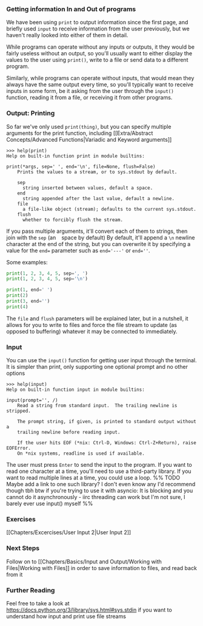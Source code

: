 ### Getting information In and Out of programs

We have been using `print` to output information since the first page, and briefly used `input` to receive information from the user previously, but we haven't really looked into either of them in detail.

While programs can operate without any inputs or outputs, it they would be fairly useless without an output, so you'll usually want to either display the values to the user using `print()`, write to a file or send data to a different program.

Similarly, while programs can operate without inputs, that would mean they always have the same output every time, so you'll typically want to receive inputs in some form, be it asking from the user through the `input()` function, reading it from a file, or receiving it from other programs.

### Output: Printing

So far we've only used `print(thing)`, but you can specify multiple arguments for the print function, including [[Extra/Abstract Concepts/Advanced Functions|Variadic and Keyword arguments]]

```
>>> help(print)
Help on built-in function print in module builtins:

print(*args, sep=' ', end='\n', file=None, flush=False)
    Prints the values to a stream, or to sys.stdout by default.

    sep
      string inserted between values, default a space.
    end
      string appended after the last value, default a newline.
    file
      a file-like object (stream); defaults to the current sys.stdout.
    flush
      whether to forcibly flush the stream.
```

If you pass multiple arguments, it'll convert each of them to strings, then join with the `sep` (an ` ` space by default)
By default, it'll append a `\n` newline character at the end of the string, but you can overwrite it by specifying a value for the `end=` parameter such as `end='---'` or `end=''`.

Some examples:
```py
print(1, 2, 3, 4, 5, sep=', ')
print(1, 2, 3, 4, 5, sep='\n')

print(1, end=' ')
print(2)
print(3, end='')
print(4)
```

The `file` and `flush` parameters will be explained later, but in a nutshell, it allows for you to write to files and force the file stream to update (as opposed to buffering) whatever it may be connected to immediately.

### Input

You can use the `input()` function for getting user input through the terminal. It is simpler than print, only supporting one optional prompt and no other options

```
>>> help(input)
Help on built-in function input in module builtins:

input(prompt='', /)
    Read a string from standard input.  The trailing newline is stripped.

    The prompt string, if given, is printed to standard output without a
    trailing newline before reading input.

    If the user hits EOF (*nix: Ctrl-D, Windows: Ctrl-Z+Return), raise EOFError.
    On *nix systems, readline is used if available.
```

The user must press `Enter` to send the input to the program.
If you want to read one character at a time, you'll need to use a third-party library.
If you want to read multiple lines at a time, you could use a loop.
%% 
TODO Maybe add a link to one such library?
I don't even know any I'd recommend though tbh
btw if you're trying to use it with asyncio: It is blocking and you cannot do it asynchronously - iirc threading can work but I'm not sure, I barely ever use input() myself
%%

### Exercises

[[Chapters/Excercises/User Input 2|User Input 2]]

### Next Steps

Follow on to [[Chapters/Basics/Input and Output/Working with Files|Working with Files]] in order to save information to files, and read back from it

### Further Reading

Feel free to take a look at https://docs.python.org/3/library/sys.html#sys.stdin if you want to understand how input and print use file streams

